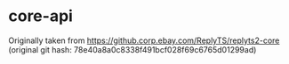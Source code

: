 # core-api

Originally taken from https://github.corp.ebay.com/ReplyTS/replyts2-core
(original git hash: 78e40a8a0c8338f491bcf028f69c6765d01299ad)